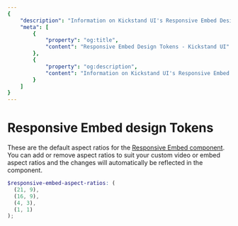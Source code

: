 ```yaml
---
{
    "description": "Information on Kickstand UI's Responsive Embed Design Tokens",
    "meta": [
        {
            "property": "og:title",
            "content": "Responsive Embed Design Tokens - Kickstand UI"
        },
        {
            "property": "og:description",
            "content": "Information on Kickstand UI's Responsive Embed Design Tokens"
        }
    ]
}
---
```


# Responsive Embed design Tokens

These are the default aspect ratios for the [Responsive Embed component](../components/responsive-embed.md). You can add or remove aspect ratios to suit your custom video or embed aspect ratios and the changes will automatically be reflected in the component.

```scss
$responsive-embed-aspect-ratios: (
  (21, 9),
  (16, 9),
  (4, 3),
  (1, 1)
);
```
